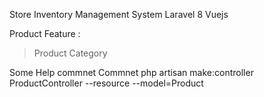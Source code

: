


Store Inventory Management System
        Laravel 8 
        Vuejs

Product  Feature : 
>Product Category



Some Help commnet Commnet 
php artisan make:controller ProductController --resource --model=Product

